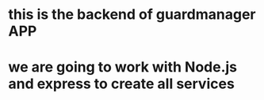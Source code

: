 # this is the backend of guardmanager APP
# we are going to work with Node.js and express to create all services
